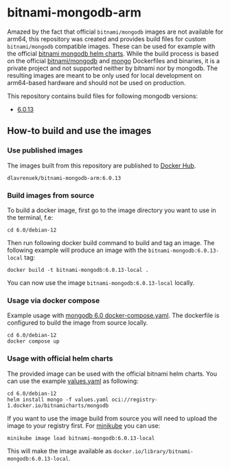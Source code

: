 # bitnami-mongodb-arm

Amazed by the fact that official `bitnami/mongodb` images are not available for arm64, this repository was created and
provides build files for custom `bitnami/mongodb` compatible images. These can be used for example with the official
[bitnami mongodb helm charts](https://github.com/bitnami/charts/tree/main/bitnami/mongodb). While the build process is
based on the official [bitnami/mongodb](https://github.com/bitnami/containers/tree/main/bitnami/mongodb/) and
[mongo](https://github.com/docker-library/mongo/) Dockerfiles and binaries, it is a private project and not supported
neither by bitnami nor by mongodb. The resulting images are meant to be only used for local development on arm64-based
hardware and should not be used on production.

This repository contains build files for following mongodb versions:
- [6.0.13](6.0)

## How-to build and use the images

### Use published images

The images built from this repository are published to [Docker Hub](https://hub.docker.com/r/dlavrenuek/bitnami-mongodb-arm).

```
dlavrenuek/bitnami-mongodb-arm:6.0.13
```

### Build images from source

To build a docker image, first  go to the image directory you want to use in the terminal, f.e:

```shell
cd 6.0/debian-12
```

Then run following docker build command to build and tag an image. The following example will produce an image with the
`bitnami-mongodb:6.0.13-local` tag:

```shell
docker build -t bitnami-mongodb:6.0.13-local .
```

You can now use the image `bitnami-mongodb:6.0.13-local` locally.

### Usage via docker compose

Example usage with [mongodb 6.0 docker-compose.yaml](6.0/debian-12/docker-compose.yml). The dockerfile is configured
to build the image from source locally.

```shell
cd 6.0/debian-12
docker compose up
```

### Usage with official helm charts

The provided image can be used with the official bitnami helm charts. You can use the example [values.yaml](6.0/debian-12/values.yaml)
as following:

```shell
cd 6.0/debian-12
helm install mongo -f values.yaml oci://registry-1.docker.io/bitnamicharts/mongodb
```

If you want to use the image build from source you will need to upload the image to your registry first. For [minikube](https://minikube.sigs.k8s.io/docs/)
you can use:

```shell
minikube image load bitnami-mongodb:6.0.13-local
```

This will make the image available as `docker.io/library/bitnami-mongodb:6.0.13-local`.
